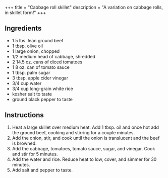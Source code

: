 +++
title = "Cabbage roll skillet"
description = "A variation on cabbage rolls, in skillet form!"
+++

## Ingredients

* 1.5 lbs. lean ground beef
* 1 tbsp. olive oil
* 1 large onion, chopped
* 1/2 medium head of cabbage, shredded
* 2 14.5 oz. cans of diced tomatoes
* 1 8 oz. can of tomato sauce
* 1 tbsp. palm sugar
* 3 tbsp. apple cider vinegar
* 3/4 cup water
* 3/4 cup long-grain white rice
* kosher salt to taste
* ground black pepper to taste

## Instructions

1. Heat a large skillet over medium heat. Add 1 tbsp. oil and once hot add the ground beef, cooking and stirring for a couple minutes.
2. Add the onion, stir, and cook until the onion is translucent and the beef is browned.
3. Add the cabbage, tomatoes, tomato sauce, sugar, and vinegar. Cook and stir for 5 minutes.
4. Add the water and rice. Reduce heat to low, cover, and simmer for 30 minutes.
5. Add salt and pepper to taste.
